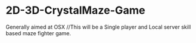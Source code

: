 # 2D-3D-CrystalMaze-Game
Generally aimed at OSX 
//This will be a Single player and Local server skill based maze fighter game.
